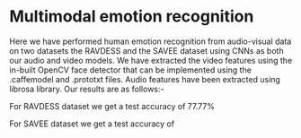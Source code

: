 # Multimodal emotion recognition
Here we have performed human emotion recognition from audio-visual data on two datasets the RAVDESS and the SAVEE dataset using CNNs as both our audio and video models. We have extracted the video features using the in-built OpenCV face detector that can be implemented using the .caffemodel and .prototxt files. Audio features have been extracted using librosa library. Our results are as follows:-  

For RAVDESS dataset we get a test accuracy of 77.77%

For SAVEE dataset we get a test accuracy of 

